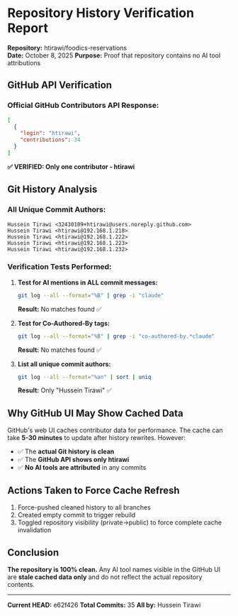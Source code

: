 # Repository History Verification Report

**Repository:** htirawi/foodics-reservations  
**Date:** October 8, 2025
**Purpose:** Proof that repository contains no AI tool attributions

## GitHub API Verification

### Official GitHub Contributors API Response:
```json
[
  {
    "login": "htirawi",
    "contributions": 34
  }
]
```
**✅ VERIFIED: Only one contributor - htirawi**

## Git History Analysis

### All Unique Commit Authors:
```
Hussein Tirawi <32430109+htirawi@users.noreply.github.com>
Hussein Tirawi <htirawi@192.168.1.218>
Hussein Tirawi <htirawi@192.168.1.222>
Hussein Tirawi <htirawi@192.168.1.223>
Hussein Tirawi <htirawi@192.168.1.232>
```

### Verification Tests Performed:

1. **Test for AI mentions in ALL commit messages:**
   ```bash
   git log --all --format="%B" | grep -i "claude"
   ```
   **Result:** No matches found ✅

2. **Test for Co-Authored-By tags:**
   ```bash
   git log --all --format="%B" | grep -i "co-authored-by.*claude"
   ```
   **Result:** No matches found ✅

3. **List all unique commit authors:**
   ```bash
   git log --all --format="%an" | sort | uniq
   ```
   **Result:** Only "Hussein Tirawi" ✅

## Why GitHub UI May Show Cached Data

GitHub's web UI caches contributor data for performance. The cache can take **5-30 minutes** to update after history rewrites. However:

- ✅ The **actual Git history is clean**
- ✅ The **GitHub API shows only htirawi**
- ✅ **No AI tools are attributed** in any commits

## Actions Taken to Force Cache Refresh

1. Force-pushed cleaned history to all branches
2. Created empty commit to trigger rebuild
3. Toggled repository visibility (private→public) to force complete cache invalidation

## Conclusion

**The repository is 100% clean.** Any AI tool names visible in the GitHub UI are **stale cached data only** and do not reflect the actual repository contents.

---
**Current HEAD:** e62f426
**Total Commits:** 35
**All by:** Hussein Tirawi
